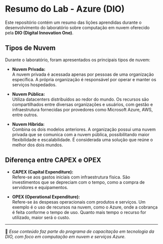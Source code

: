 # Resumo do Lab - Azure (DIO)

Este repositório contém um resumo das lições aprendidas durante o desenvolvimento do laboratório sobre computação em nuvem oferecido pela **DIO (Digital Innovation One)**.

## Tipos de Nuvem

Durante o laboratório, foram apresentados os principais tipos de nuvem:

- **Nuvem Privada:**  
  A nuvem privada é acessada apenas por pessoas de uma organização específica. A própria organização é responsável por operar e manter os serviços hospedados.

- **Nuvem Pública:**  
  Utiliza datacenters distribuídos ao redor do mundo. Os recursos são compartilhados entre diversas organizações e usuários, com gestão e infraestrutura fornecidas por provedores como Microsoft Azure, AWS, entre outros.

- **Nuvem Híbrida:**  
  Combina os dois modelos anteriores. A organização possui uma nuvem privada que se comunica com a nuvem pública, possibilitando maior flexibilidade e escalabilidade. É considerada uma solução que reúne o melhor dos dois mundos.

## Diferença entre CAPEX e OPEX

- **CAPEX (Capital Expenditure):**  
  Refere-se aos gastos iniciais com infraestrutura física. São investimentos que se depreciam com o tempo, como a compra de servidores e equipamentos.

- **OPEX (Operational Expenditure):**  
  Refere-se às despesas operacionais com produtos e serviços. Um exemplo é o uso de recursos na nuvem, como o Azure, onde a cobrança é feita conforme o tempo de uso. Quanto mais tempo o recurso for utilizado, maior será o custo.

---

📌 *Esse conteúdo faz parte do programa de capacitação em tecnologia da DIO, com foco em computação em nuvem e serviços Azure.*

